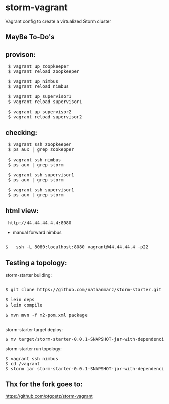 storm-vagrant
=============

Vagrant config to create a virtualized Storm cluster

MayBe To-Do's
-------------

provison:
---------

<pre>
 $ vagrant up zoopkeeper 
 $ vagrant reload zoopkeeper 

 $ vagrant up nimbus
 $ vagrant reload nimbus

 $ vagrant up supervisor1
 $ vagrant reload supervisor1

 $ vagrant up supervisor2
 $ vagrant reload supervisor2
</pre>

checking:
---------

<pre>
 $ vagrant ssh zoopkeeper
 $ ps aux | grep zookepper

 $ vagrant ssh nimbus
 $ ps aux | grep storm

 $ vagrant ssh supervisor1
 $ ps aux | grep storm

 $ vagrant ssh supervisor1
 $ ps aux | grep storm
</pre>

html view:
----------

<pre>
 http://44.44.44.4.4:8080
</pre>

* manual forward nimbus

<pre> 
$ 	ssh -L 8080:localhost:8080 vagrant@44.44.44.4 -p22
</pre>

Testing a topology:
-------------------

storm-starter building:

<pre>

$ git clone https://github.com/nathanmarz/storm-starter.git

$ lein deps
$ lein compile

$ mvn mvn -f m2-pom.xml package

</pre>

storm-starter target deploy:

<pre>
$ mv target/storm-starter-0.0.1-SNAPSHOT-jar-with-dependencies.jar /path/to/this/project/storm-vagrant
</pre>

storm-starter run topology:

<pre>
$ vagrant ssh nimbus
$ cd /vagrant
$ storm jar storm-starter-0.0.1-SNAPSHOT-jar-with-dependencies.jar storm.starter.clj.word_count
</pre>


Thx for the fork goes to:
-------------------------

https://github.com/ptgoetz/storm-vagrant
